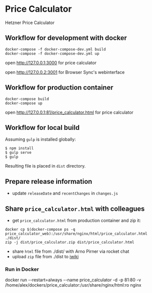 # Price Calculator

Hetzner Price Calculator

## Workflow for development with docker

```console
docker-compose -f docker-compose-dev.yml build
docker-compose -f docker-compose-dev.yml up
```

open http://127.0.0.1:3000 for price calculator

open http://127.0.0.2:3001 for Browser Sync's webinterface

## Workflow for production container

```console
docker-compose build
docker-compose up
```

open http://127.0.0.1:81/price_calculator.html for price calculator

## Workflow for local build

Assuming `gulp` is installed globally:

    $ npm install
    $ gulp serve
    $ gulp

Resulting file is placed in `dist` directory.

## Prepare release information

* update `releaseDate` and `recentChanges` in `changes.js`

## Share `price_calculator.html` with colleagues

* get `price_calculator.html` from production container and zip it:

```console
docker cp $(docker-compose ps -q price_calculator_web):/usr/share/nginx/html/price_calculator.html ./dist/
zip -j dist/price_calculator.zip dist/price_calculator.html
```

* share `html` file from ./dist/ with Arno Pirner via rocket chat
* upload `zip` file from ./dist to [iwiki](https://iwiki.hetzner.de/Datei:price_calculator.zip)


### Run in Docker

docker run --restart=always --name price_calculator -d -p 81:80 -v /home/alex/dockers/price_calculator:/usr/share/nginx/html:ro nginx
